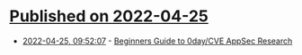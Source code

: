 # [Published on 2022-04-25](index.md)

* [2022-04-25, 09:52:07](https://news.ycombinator.com/item?id=31152385) - [Beginners Guide to 0day/CVE AppSec Research](https://0xboku.com/2021/09/14/0dayappsecBeginnerGuide.html)

